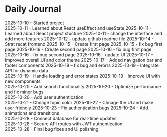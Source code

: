 # Daily Journal

2025-10-10 - Started project  
2025-10-11 - Learned about React useEffect and useState
2025-10-11 - Learned about React project stucture
2025-10-11 - change the interface and add more features
2025-10-12 - update github readme file
2025-10-14 - Strat recat frontend
2025-10-15 - Create first page
2025-10-15 - fix bug first page
2025-10-16 - Create second page
2025-10-16 - fix bug first page
2025-10-16 - fix bug second page
2025-10-16 - update UI
2025-10-17 – Improved overall UI and color theme
2025-10-17 – Added navigation bar and footer components
2025-10-18 – fix bug and erorrs
2025-10-19 - Integrate API for dynamic data  
2025-10-19 - Handle loading and error states 
2025-10-19 - Improve UI with new components  
2025-10-20 - Add search functionality
2025-10-20 - Optimize performance and fix minor bugs  
2025-10-20 - Add user authentication  
2025-10-21 - Chnage topic color 
2025-10-22 - Chnage the UI and make user friendly
2025-10-23 - Fix authentication bugs 
2025-10-24 - Add animations and transitions  
2025-10-28 - Connect database for real-time updates  
2025-10-28 - Secure API routes with JWT authentication  
2025-10-28 - Final bug fixes and UI polishing

